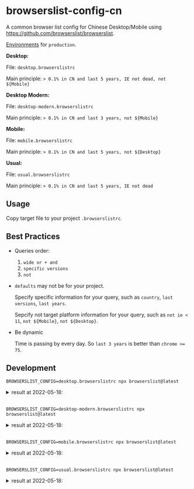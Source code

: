 # browserslist-config-cn

A common browser list config for Chinese Desktop/Mobile using https://github.com/browserslist/browserslist.

[Environments](https://github.com/browserslist/browserslist#configuring-for-different-environments) for `production`.

**Desktop:**

File: `desktop.browserslistrc`

Main principle: `> 0.1% in CN and last 5 years, IE not dead, not ${Mobile}`

**Desktop Modern:**

File: `desktop-modern.browserslistrc`

Main principle: `> 0.1% in CN and last 3 years, not ${Mobile}`

**Mobile:**

File: `mobile.browserslistrc`

Main principle: `> 0.1% in CN and last 5 years, not ${Desktop}`

**Usual:**

File: `usual.browserslistrc`

Main principle: `> 0.1% in CN and last 5 years, IE not dead`

## Usage

Copy target file to your project `.browserslistrc`.

## Best Practices

- Queries order:

  1. `wide or + and`
  2. `specific versions`
  3. `not`

- `defaults` may not be for your project.

  Specify specific information for your query, such as `country`, `last versions`, `last years`.

  Sepcify not target platform information for your query, such as `not ie < 11`, `not ${Mobile}`, `not ${Desktop}`.

- Be dynamic

  Time is passing by every day. So `last 3 years` is better than `chrome >= 75`.

## Development

`BROWSERSLIST_CONFIG=desktop.browserslistrc npx browserslist@latest`

<details>
  <summary>result at 2022-05-18:</summary>
  <p>
    chrome 100
    chrome 99
    chrome 98
    chrome 97
    chrome 96
    chrome 95
    chrome 92
    chrome 90
    chrome 87
    chrome 86
    chrome 84
    chrome 83
    chrome 81
    chrome 80
    chrome 79
    chrome 78
    chrome 77
    chrome 75
    chrome 74
    chrome 72
    chrome 70
    chrome 69
    chrome 62
    edge 100
    edge 99
    edge 18
    firefox 99
    firefox 98
    firefox 91
    ie 11
    safari 15.4
    safari 14.1
    safari 14
    safari 13.1
  </p>
</details>
<br>

`BROWSERSLIST_CONFIG=desktop-modern.browserslistrc npx browserslist@latest`

<details>
  <summary>result at 2022-05-18:</summary>
  <p>
    chrome 100
    chrome 99
    chrome 98
    chrome 97
    chrome 96
    chrome 95
    chrome 92
    chrome 90
    chrome 87
    chrome 86
    chrome 84
    chrome 83
    chrome 81
    chrome 80
    chrome 79
    chrome 78
    chrome 77
    chrome 75
    edge 100
    edge 99
    firefox 99
    firefox 98
    firefox 91
    safari 15.4
    safari 14.1
    safari 14
    safari 13.1
  </p>
</details>
<br>

`BROWSERSLIST_CONFIG=mobile.browserslistrc npx browserslist@latest`

<details>
  <summary>result at 2022-05-18:</summary>
  <p>
    and_chr 101
    and_ff 100
    and_qq 10.4
    ios_saf 15.4
    ios_saf 15.2-15.3
    ios_saf 15.0-15.1
    ios_saf 14.5-14.8
    ios_saf 14.0-14.4
    ios_saf 13.4-13.7
    ios_saf 13.3
    ios_saf 12.2-12.5
    ios_saf 12.0-12.1
    ios_saf 11.0-11.2
    samsung 16.0
    samsung 14.0
    samsung 11.1-11.2
  </p>
</details>
<br>

`BROWSERSLIST_CONFIG=usual.browserslistrc npx browserslist@latest`

<details>
  <summary>result at 2022-05-18:</summary>
  <p>
    and_chr 101
    and_ff 100
    and_qq 10.4
    chrome 100
    chrome 99
    chrome 98
    chrome 97
    chrome 96
    chrome 95
    chrome 92
    chrome 90
    chrome 87
    chrome 86
    chrome 84
    chrome 83
    chrome 81
    chrome 80
    chrome 79
    chrome 78
    chrome 77
    chrome 75
    chrome 74
    chrome 72
    chrome 70
    chrome 69
    chrome 62
    edge 100
    edge 99
    edge 18
    firefox 99
    firefox 98
    firefox 91
    ie 11
    ios_saf 15.4
    ios_saf 15.2-15.3
    ios_saf 15.0-15.1
    ios_saf 14.5-14.8
    ios_saf 14.0-14.4
    ios_saf 13.4-13.7
    ios_saf 13.3
    ios_saf 12.2-12.5
    ios_saf 12.0-12.1
    ios_saf 11.0-11.2
    safari 15.4
    safari 14.1
    safari 14
    safari 13.1
    samsung 16.0
    samsung 14.0
    samsung 11.1-11.2
  </p>
</details>
